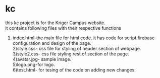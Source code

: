 # kc
this kc project is for the Kriger Campus website.</br>
it contains following files with their respective functions </br>
1) index.html-the main file for html code. it has code for script firebase configuration and design of the page.<br>
2)style.css- css file for styling of header section of webpage.</br>
3)style2.css- css file styling rest of section of the page.</br>
4)avatar.jpg- sample image.</br>
5)logo.png-for logo.</br>
6)test.html- for tesing of the code on adding new changes.
